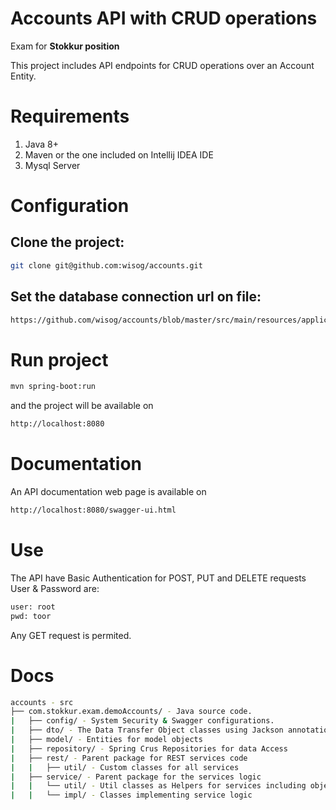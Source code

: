 # Accounts API with CRUD operations

Exam for **Stokkur position**

This project includes API endpoints for CRUD operations over an Account Entity. 

# Requirements
1. Java 8+
2. Maven or the one included on Intellij IDEA IDE
3. Mysql Server

# Configuration

## Clone the project:
```bash
git clone git@github.com:wisog/accounts.git
```

## Set the database connection url on file:
```bash
https://github.com/wisog/accounts/blob/master/src/main/resources/application.properties
```

# Run project
```bash
mvn spring-boot:run
```

and the project will be available on 
```bash
http://localhost:8080
```

# Documentation
An API documentation web page is available on
```bash
http://localhost:8080/swagger-ui.html
```

# Use
The API have Basic Authentication for POST, PUT and DELETE requests
User & Password are:
```bash
user: root
pwd: toor 
```
Any GET request is permited.

# Docs

```bash
accounts - src
├── com.stokkur.exam.demoAccounts/ - Java source code.
|   ├── config/ - System Security & Swagger configurations.
|   ├── dto/ - The Data Transfer Object classes using Jackson annotations
|   ├── model/ - Entities for model objects
|   ├── repository/ - Spring Crus Repositories for data Access
|   ├── rest/ - Parent package for REST services code
|   |   ├── util/ - Custom classes for all services
|   ├── service/ - Parent package for the services logic
|   |   └── util/ - Util classes as Helpers for services including objects mapping
|   |   └── impl/ - Classes implementing service logic

```